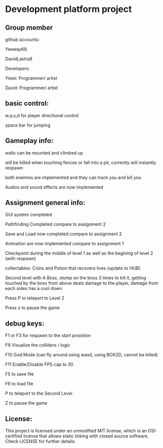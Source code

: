 # Development platform project
 

## Group member 
github accounts:

Yeeway69,

DavidLastra8

Developers:

Yiwei: Programmer/ artist

David: Programmer/ artist



## basic control:

w,a,s,d for player directional control

space bar for jumping


## Gameplay info:

walls can be mounted and climbed up

will be killed when touching fences or fall into a pit, currently will instantly respawn

both enemies are implemented and they can track you and kill you

Audios and sound effects are now implemented


## Assignment general info:

GUI system completed

Pathfinding Completed compare to assignment 2

Save and Load now completed compare to assignment 2

Animation are now implemented compare to assignment 1

Checkpoint during the middle of level 1 as well as the begining of level 2 (with respawn)

collectables: Coins and Potion that recovers lives (update to HUB)

Second level with A Boss, stomp on the boss 3 times to kill it, getting touched by the boss from above deals damage to the player, damage from each sides has a cool down

Press P to teleport to Level 2

Press z to pause the game







## debug keys:

F1 or F3 for respawn to the start posistion

F9 Visualize the colliders / logic

F10 God Mode (can fly around using wasd, using BOX2D, cannot be killed)

F11 Enable/Disable FPS cap to 30

F5 to save file

F6 to load file

P to teleport to the Second Level

Z to pause the game

## License:

This project is licensed under an unmodified MIT license, which is an OSI-certified license that allows static linking with closed source software. Check LICENSE for further details.
